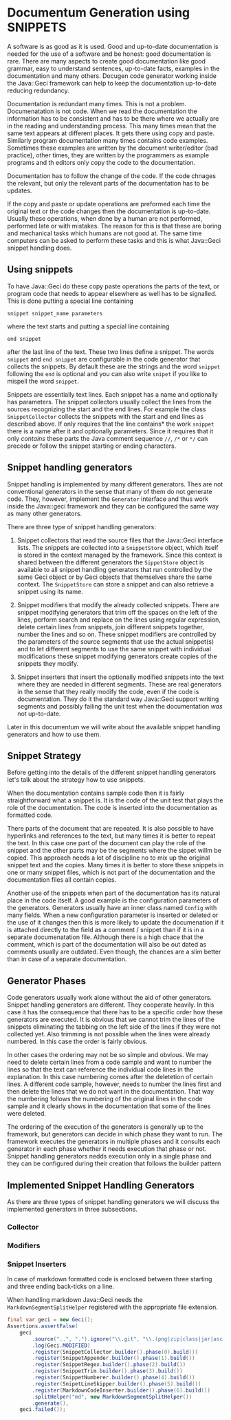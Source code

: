 # Documentum Generation using SNIPPETS

A software is as good as it is used. Good and up-to-date documentation
is needed for the use of a software and be honest: good documentation is
rare. There are many aspects to create good documentation like good
grammar, easy to understand sentences, up-to-date facts, examples in the
documentation and many others. Docugen code generator working inside the
Java::Geci framework can help to keep the documentation up-to-date
reducing redundancy.

Documentation is redundant many times. This is not a problem.
Documenatation is not code. When we read the documentation the
information has to be consistent and has to be there where we actually
are in the reading and understanding process. This many times mean that
the same text appears at different places. It gets there using copy and
paste. Similarly program documentation many times contains code
examples. Sometimes these examples are written by the document
writer/editor (bad practice), other times, they are written by the
programmers as example programs and th editors only copy the code to the
documentation.

Documentation has to follow the change of the code. If the code chnages
the relevant, but only the relevant parts of the documentation has to be
updates.

If the copy and paste or update operations are preformed each time the
original text or the code changes then the documentation is up-to-date.
Usually these operations, when done by a human are not performed,
performed late or with mistakes. The reason for this is that these are
boring and mechanical tasks which humans are not good at. The same time
computers can be asked to perform these tasks and this is what
Java::Geci snippet handling does.

## Using snippets

To have Java::Geci do these copy paste operations the parts of the text,
or program code that needs to appear elsewhere as well has to be
signalled. This is done putting a special line containing

```
snippet snippet_name parameters
```

where the text starts and putting a special line containing

```
end snippet
```

after the last line of the text. These two lines define a snippet. The
words `snippet` and `end snippet` are configurable in the code generator
that collects the snippets. By default these are the strings and the
word `snippet` following the `end` is optional and you can also write
`snipet` if you like to mispell the word `snippet`.

Snippets are essentially text lines. Each snippet has a name and
optionally has parameters. The snippet collectors usually collect the
lines from the sources recognizing the start and the end lines. For
example the class `SnippetCollector` collects the snippets with the
start and end lines as described above. If only requires that the line
contains* the work `snippet` there is a name after it and optionally
parameters. Since it requires that it only *contains* these parts the
Java comment sequence `//`, `/*` or `*/` can precede or follow the
snippet starting or ending characters.


## Snippet handling generators

Snippet handling is implemented by many different generators. Thes are
not conventional generators in the sense that many of them  do not
generate code. They, however, implement the `Generator` interface and
thus work inside the Java::geci framework and they can be configured the
same way as many other generators.

There are three type of snippet handling generators:

1. Snippet collectors that read the source files that the Java::Geci
interface lists. The snippets are collected into a `SnippetStore`
object, which itself is stored in the context managed by the framework.
Since this context is shared between the different generators the
`SippetStore` object is available to all snippet handling generators
that run controlled by the same Geci object or by Geci objects that
themselves share the same context. The `SnippetStore` can store a
snippet and can also retrieve a snippet using its name.

1. Snippet modifiers that modify the already collected snippets. There
are snippet modifying generators that trim off the spaces on the left of
the lines, perform search and replace on the lines using regular
expression, delete certain lines from snippets, join different snippets
together, number the lines and so on. These snippet modifiers are
controlled by the parameters of the source segments that use the actual
snippet(s) and to let different segments to use the same snippet with
individual modifications these snippet modifying generators create
copies of the snippets they modify.
 
1. Snippet inserters that insert the optionally modified snippets into
the text where they are needed in different segments. These are real
generators in the sense that they really modify the code, even if the
code is documentation. They do it the standard way Java::Geci support
writing segments and possibly failing the unit test when the
documentation *was* not up-to-date.

Later in this documentum we will write about the available snippet
handling generators and how to use them.

## Snippet Strategy

Before getting into the details of the different snippet handling
generators let's talk about the strategy how to use snippets.

When the documentation contains sample code then it is fairly
straightforward what a snippet is. It is the code of the unit test that
plays the role of the documentation. The code is inserted into the
documentation as formatted code. 

There parts of the document that are repeated. It is also possible to
have hyperlinks and references to the text, but many times it is better
to repeat the text. In this case one part of the document can play the
role of the snippet and the other parts may be the segments where the
sippet willm be copied. This approach needs a lot of discipline no to
mix up the original snippet text and the copies. Many times it is better
to store these snippets in one or many snippet files, which is not part
of the documentation and the documentation files all contain copies.

Another use of the snippets when part of the documentation has its
natural place in the code itself. A good example is the configuration
parameters of the generators. Generators usually have an inner class
named `Config` with many fields. When a new configuration parameter is
inserted or deleted or the use of it changes then this is more likely to
update the documenation if it is attached directly to the field as a
comment / snippet than if it is in a separate documenatation file.
Although there is a high chace that the comment, which is part of the
documentation will also be out dated as comments usually are outdated.
Even though, the chances are a slim better than in case of a separate
documentation.

## Generator Phases

Code generators usually work alone without the aid of other generators.
Snippet handling generators are different. They cooperate heavily. In
this case it has the consequence that there has to be a specific order
how these generators are executed. It is obvious that we cannot trim the
lines of the snippets eliminating the tabbing on the left side of the
lines if they were not collected yet. Also trimming is not possible when
the lines were already numbered. In this case the order is fairly
obvious.

In other cases the ordering may not be so simple and obvious. We may
need to delete certain lines from a code sample and want to number the
lines so that the text can reference the individual code lines in the
explanation. In this case numbering comes after the deletetion of
certain lines. A different code sample, however, needs to number the
lines first and then delete the lines that we do not want in the
documentation. That way the numbering follows the numbering of the
original lines in the code sample and it clearly shows in the
documentation that some of the lines were deleted.

The ordering of the execution of the generators is generally up to the
framework, but generators can decide in which phase they want to run.
The framework executes the generators in multiple phases and it consults
each generator in each phase whether it needs execution that phase or
not. Snippet handling generators nedds execution only in a single phase
and they can be configured during their creation that follows the
builder pattern

## Implemented Snippet Handling Generators

As there are three types of snippet handling generators we will discuss
the implemented generators in three subsections.

### Collector

### Modifiers

### Snippet Inserters

In case of markdown formatted code is
enclosed between three starting and three ending back-ticks on a line.

When handling markdown Java::Geci needs the `MarkdownSegmentSplitHelper`
registered with the appropriate file extension. 

<!-- snip TestGenerateJavageciDocumentation trim="to=0"-->
```java
final var geci = new Geci();
Assertions.assertFalse(
    geci
        .source("..", ".").ignore("\\.git", "\\.(png|zip|class|jar|asc|graffle)$", "target")
        .log(Geci.MODIFIED)
        .register(SnippetCollector.builder().phase(0).build())
        .register(SnippetAppender.builder().phase(1).build())
        .register(SnippetRegex.builder().phase(2).build())
        .register(SnippetTrim.builder().phase(3).build())
        .register(SnippetNumberer.builder().phase(4).build())
        .register(SnipetLineSkipper.builder().phase(5).build())
        .register(MarkdownCodeInserter.builder().phase(6).build())
        .splitHelper("md", new MarkdownSegmentSplitHelper())
        .generate(),
    geci.failed());
```
